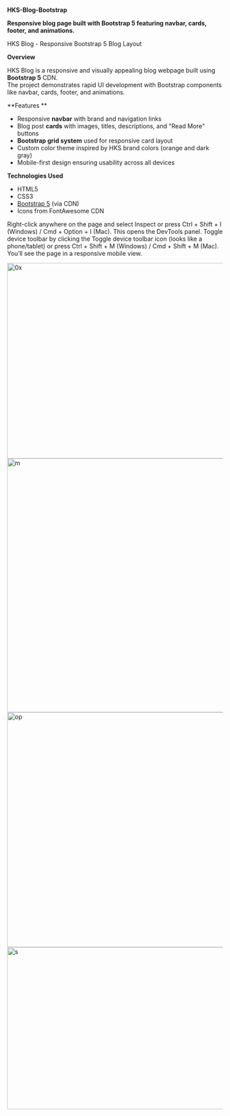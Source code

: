 **HKS-Blog-Bootstrap**

**Responsive blog page built with Bootstrap 5 featuring navbar, cards, footer, and animations.**

 HKS Blog - Responsive Bootstrap 5 Blog Layout

 **Overview**

HKS Blog is a responsive and visually appealing blog webpage built using **Bootstrap 5** CDN.  
The project demonstrates rapid UI development with Bootstrap components like navbar, cards, footer, and animations.

 **Features **
- Responsive **navbar** with brand and navigation links  
- Blog post **cards** with images, titles, descriptions, and "Read More" buttons  
- **Bootstrap grid system** used for responsive card layout  
- Custom color theme inspired by HKS brand colors (orange and dark gray)  
- Mobile-first design ensuring usability across all devices

 **Technologies Used**
- HTML5  
- CSS3  
- [Bootstrap 5](https://getbootstrap.com/) (via CDN)  
- Icons from FontAwesome CDN  

Right-click anywhere on the page and select Inspect or press Ctrl + Shift + I (Windows) / Cmd + Option + I (Mac).
This opens the DevTools panel.
Toggle device toolbar by clicking the Toggle device toolbar icon (looks like a phone/tablet) or press Ctrl + Shift + M (Windows) / Cmd + Shift + M (Mac).
You’ll see the page in a responsive mobile view.


<img width="1304" height="456" alt="0x" src="https://github.com/user-attachments/assets/6830ccc2-f339-4f21-944a-ffa5f04d3a23" />
<img width="538" height="592" alt="m" src="https://github.com/user-attachments/assets/4140dfba-fe8a-4708-96d5-5aee6ad443d4" />
<img width="1307" height="548" alt="op" src="https://github.com/user-attachments/assets/e115e677-ac29-4856-8bb7-f8f534aabd77" />
<img width="1236" height="378" alt="s" src="https://github.com/user-attachments/assets/dcfe20a9-9eff-4aa8-87a0-a7de21be69a2" />


